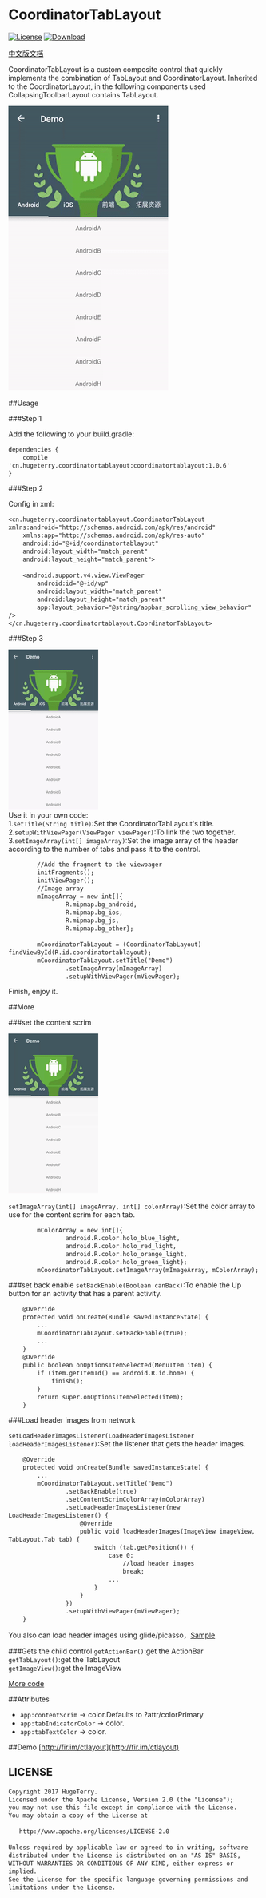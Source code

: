 # CoordinatorTabLayout

[![License](https://img.shields.io/badge/license-Apache%202.0-green.svg)](https://github.com/hugeterry/CoordinatorTabLayout/blob/master/LICENSE.txt)
[![Download](https://api.bintray.com/packages/hugeterry/CoordinatorTabLayout/CoordinatorTabLayout/images/download.svg) ](https://bintray.com/hugeterry/CoordinatorTabLayout/CoordinatorTabLayout/_latestVersion)

[中文版文档](README_CN.md)

CoordinatorTabLayout is a custom composite control that quickly implements the combination of TabLayout and CoordinatorLayout.
Inherited to the CoordinatorLayout, in the following components used CollapsingToolbarLayout contains TabLayout.

![show](showUI/show1.gif)


##Usage

###Step 1

Add the following to your build.gradle:
```
dependencies {
    compile 'cn.hugeterry.coordinatortablayout:coordinatortablayout:1.0.6'
}
```

###Step 2

Config in xml:
```
<cn.hugeterry.coordinatortablayout.CoordinatorTabLayout xmlns:android="http://schemas.android.com/apk/res/android"
    xmlns:app="http://schemas.android.com/apk/res-auto"
    android:id="@+id/coordinatortablayout"
    android:layout_width="match_parent"
    android:layout_height="match_parent">

    <android.support.v4.view.ViewPager
        android:id="@+id/vp"
        android:layout_width="match_parent"
        android:layout_height="match_parent"
        app:layout_behavior="@string/appbar_scrolling_view_behavior" />
</cn.hugeterry.coordinatortablayout.CoordinatorTabLayout>
```


###Step 3

![show](showUI/show3.gif)</br>
Use it in your own code:</br>
1.`setTitle(String title)`:Set the CoordinatorTabLayout's title.</br>
2.`setupWithViewPager(ViewPager viewPager)`:To link the two together.</br>
3.`setImageArray(int[] imageArray)`:Set the image array of the header according to the number of tabs and pass it to the control.</br>
```
        //Add the fragment to the viewpager
        initFragments();
        initViewPager();
        //Image array
        mImageArray = new int[]{
                R.mipmap.bg_android,
                R.mipmap.bg_ios,
                R.mipmap.bg_js,
                R.mipmap.bg_other};

        mCoordinatorTabLayout = (CoordinatorTabLayout) findViewById(R.id.coordinatortablayout);
        mCoordinatorTabLayout.setTitle("Demo")
                .setImageArray(mImageArray)
                .setupWithViewPager(mViewPager);
```

Finish, enjoy it.


##More

###set the content scrim

![show](showUI/show2.gif)

`setImageArray(int[] imageArray, int[] colorArray)`:Set the color array to use for the content scrim for each tab.
```
        mColorArray = new int[]{
                android.R.color.holo_blue_light,
                android.R.color.holo_red_light,
                android.R.color.holo_orange_light,
                android.R.color.holo_green_light};
        mCoordinatorTabLayout.setImageArray(mImageArray, mColorArray);
 ```

###set back enable
`setBackEnable(Boolean canBack)`:To enable the Up button for an activity that has a parent activity.
```
    @Override
    protected void onCreate(Bundle savedInstanceState) {
        ...
        mCoordinatorTabLayout.setBackEnable(true);
        ...
    }
    @Override
    public boolean onOptionsItemSelected(MenuItem item) {
        if (item.getItemId() == android.R.id.home) {
            finish();
        }
        return super.onOptionsItemSelected(item);
    }
```

###Load header images from network

`setLoadHeaderImagesListener(LoadHeaderImagesListener loadHeaderImagesListener)`:Set the listener that gets the header images.
```
    @Override
    protected void onCreate(Bundle savedInstanceState) {
        ...
        mCoordinatorTabLayout.setTitle("Demo")
                .setBackEnable(true)
                .setContentScrimColorArray(mColorArray)
                .setLoadHeaderImagesListener(new LoadHeaderImagesListener() {
                    @Override
                    public void loadHeaderImages(ImageView imageView, TabLayout.Tab tab) {
                        switch (tab.getPosition()) {
                            case 0:
                                //load header images
                                break;
                            ...
                        }
                    }
                })
                .setupWithViewPager(mViewPager);
    }
```
You also can load header images using glide/picasso，[Sample](https://github.com/hugeterry/CoordinatorTabLayout/blob/master/sample/src/main/java/cn/hugeterry/coordinatortablayoutdemo/LoadHeaderImageFromNetworkActivity.java)

###Gets the child control
`getActionBar()`:get the ActionBar<br/>
`getTabLayout()`:get the TabLayout<br/>
`getImageView()`:get the ImageView

[More code](https://github.com/hugeterry/CoordinatorTabLayout/blob/master/sample/src/main/java/cn/hugeterry/coordinatortablayoutdemo/MainActivity.java)


##Attributes
- `app:contentScrim` -> color.Defaults to ?attr/colorPrimary
- `app:tabIndicatorColor` -> color.
- `app:tabTextColor` -> color.

##Demo
[http://fir.im/ctlayout](http://fir.im/ctlayout)

## LICENSE
    Copyright 2017 HugeTerry.
    Licensed under the Apache License, Version 2.0 (the "License");
    you may not use this file except in compliance with the License.
    You may obtain a copy of the License at

       http://www.apache.org/licenses/LICENSE-2.0

    Unless required by applicable law or agreed to in writing, software
    distributed under the License is distributed on an "AS IS" BASIS,
    WITHOUT WARRANTIES OR CONDITIONS OF ANY KIND, either express or implied.
    See the License for the specific language governing permissions and
    limitations under the License.

